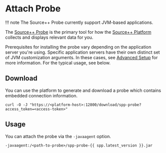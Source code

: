 # Attach Probe

!!! note
    The Source++ Probe currently support JVM-based applications.

The [Source++ Probe](../implementation/tools/probe/general.md) is the primary tool for how
the [Source++ Platform](../implementation/tools/platform/general.md) collects and displays relevant data for you.

Prerequisites for installing the probe vary depending on the application server you're using. Specific application
servers have their own distinct set of JVM customization arguments. In these cases,
see [Advanced Setup](../advanced/setup/overview.md) for more information. For the typical usage, see below.

## Download

You can use the platform to generate and download a probe which contains embedded connection information.  

```shell
curl -O -J "https://<platform-host>:12800/download/spp-probe?access_token=<access-token>"
```

## Usage

You can attach the probe via the `-javaagent` option. 

```
-javaagent:/<path-to-probe>/spp-probe-{{ spp.latest_version }}.jar
```
